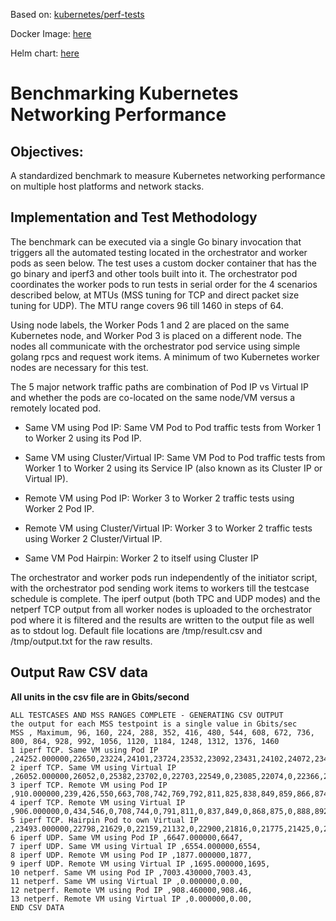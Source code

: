 Based on: [kubernetes/perf-tests](https://github.com/kubernetes/perf-tests/blob/master/network/benchmarks/netperf)

Docker Image: [here](https://hub.docker.com/r/endianogino/netperf/)

Helm chart: [here](https://github.com/mrahbar/k8s-testsuite)
# Benchmarking Kubernetes Networking Performance

## Objectives:
A standardized benchmark to measure Kubernetes networking performance on multiple host platforms and network stacks.

## Implementation and Test Methodology

The benchmark can be executed via a single Go binary invocation that triggers all the automated testing located in the orchestrator and worker pods as seen below. The test uses a custom docker container that has the go binary and iperf3 and other tools built into it. 
The orchestrator pod coordinates the worker pods to run tests in serial order for the 4 scenarios described below, at MTUs (MSS tuning for TCP and direct packet size tuning for UDP). The MTU range covers 96 till 1460 in steps of 64.

Using node labels, the Worker Pods 1 and 2 are placed on the same Kubernetes node, and Worker Pod 3 is placed on a different node. The nodes all communicate with the orchestrator pod service using simple golang rpcs and request work items. A minimum of two Kubernetes worker nodes are necessary for this test.

The 5 major network traffic paths are combination of Pod IP vs Virtual IP and whether the pods are co-located on the same node/VM versus a remotely located pod.

* Same VM using Pod IP: Same VM Pod to Pod traffic tests from Worker 1 to Worker 2 using its Pod IP.

* Same VM using Cluster/Virtual IP: Same VM Pod to Pod traffic tests from Worker 1 to Worker 2 using its Service IP (also known as its Cluster IP or Virtual IP).

* Remote VM using Pod IP: Worker 3 to Worker 2 traffic tests using Worker 2 Pod IP.

* Remote VM using Cluster/Virtual IP: Worker 3 to Worker 2 traffic tests using Worker 2 Cluster/Virtual IP.

* Same VM Pod Hairpin: Worker 2 to itself using Cluster IP

The orchestrator and worker pods run independently of the initiator script, with the orchestrator pod sending work items to workers till the testcase schedule is complete.
The iperf output (both TPC and UDP modes) and the netperf TCP output from all worker nodes is uploaded to the orchestrator pod where it is filtered and the results are written to the output file as well as to stdout log.
Default file locations are /tmp/result.csv and /tmp/output.txt for the raw results.

## Output Raw CSV data
**All units in the csv file are in Gbits/second**
```console
ALL TESTCASES AND MSS RANGES COMPLETE - GENERATING CSV OUTPUT
the output for each MSS testpoint is a single value in Gbits/sec 
MSS , Maximum, 96, 160, 224, 288, 352, 416, 480, 544, 608, 672, 736, 800, 864, 928, 992, 1056, 1120, 1184, 1248, 1312, 1376, 1460
1 iperf TCP. Same VM using Pod IP ,24252.000000,22650,23224,24101,23724,23532,23092,23431,24102,24072,23431,23871,23897,23275,23146,23535,24252,23662,22133,,23514,23796,24008,
2 iperf TCP. Same VM using Virtual IP ,26052.000000,26052,0,25382,23702,0,22703,22549,0,23085,22074,0,22366,23516,0,23059,22991,0,23231,22603,0,23255,23605,
3 iperf TCP. Remote VM using Pod IP ,910.000000,239,426,550,663,708,742,769,792,811,825,838,849,859,866,874,883,888,894,898,903,907,910,
4 iperf TCP. Remote VM using Virtual IP ,906.000000,0,434,546,0,708,744,0,791,811,0,837,849,0,868,875,0,888,892,0,903,906,0,
5 iperf TCP. Hairpin Pod to own Virtual IP ,23493.000000,22798,21629,0,22159,21132,0,22900,21816,0,21775,21425,0,22172,21611,21869,22865,22003,22562,23493,22684,217872,
6 iperf UDP. Same VM using Pod IP ,6647.000000,6647,
7 iperf UDP. Same VM using Virtual IP ,6554.000000,6554,
8 iperf UDP. Remote VM using Pod IP ,1877.000000,1877,
9 iperf UDP. Remote VM using Virtual IP ,1695.000000,1695,
10 netperf. Same VM using Pod IP ,7003.430000,7003.43,
11 netperf. Same VM using Virtual IP ,0.000000,0.00,
12 netperf. Remote VM using Pod IP ,908.460000,908.46,
13 netperf. Remote VM using Virtual IP ,0.000000,0.00,
END CSV DATA
```